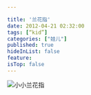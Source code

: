 ```yaml
---

title: '兰花指'
date: 2012-04-21 02:32:00
tags: [“kid”]
categories: ["娃儿"]
published: true
hideInList: false
feature: 
isTop: false
---
```



![小小兰花指](https://toshaojin.files.wordpress.com/2012/04/tumblr_m2t45xwxeh1r311ono1_640.jpg)